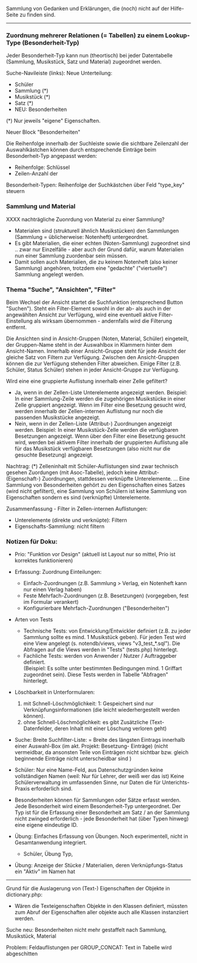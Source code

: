 

Sammlung von Gedanken und Erklärungen, die (noch) nicht auf der Hilfe-Seite zu finden sind. 


---------------------

### Zuordnung mehrerer Relationen (= Tabellen) zu einem Lookup-Type (Besonderheit-Typ)

Jeder Besonderheit-Typ kann nun (theortisch) bei jeder Datentabelle (Sammlung, Musikstück, Satz und Material) zugeordnet werden. 

Suche-Navileiste (links): Neue Unterteilung: 
- Schüler  
- Sammlung (*)
- Musikstück (*) 
- Satz (*) 
- NEU: Besonderheiten

(*) Nur jeweils "eigene" Eigenschaften. 

Neuer Block "Besonderheiten" 

Die Reihenfolge innerhalb der Suchleiste sowie die sichtbare Zeilenzahl der Auswahlkästchen können durch entsprechende Einträge beim Besonderheit-Typ angepasst werden: 
* Reihenfolge: Schlüssel
* Zeilen-Anzahl der 

Besonderheit-Typen: Reihenfolge der Suchkästchen über Feld "type_key" steuern 



### Sammlung und Material 

XXXX nachträgliche Zuonrdung von Material zu einer Sammlung? 

* Materialen sind (strukturell ähnlich Musikstücken) den Sammlungen (Sammlung = üblicherweise: Notenheft) untergeordnet. 
* Es gibt Materialien, die einer echten (Noten-Sammlung) zugeordnet sind .. zwar nur Einzelfälle - aber  auch der Grund dafür, warum Materialien nun einer Sammlung zuordenbar sein müssen. 
* Damit sollen auch Materialien, die zu keinem Notenheft (also keiner Sammlung) angehören, trotzdem eine "gedachte" ("viertuelle") Sammlung angelegt werden. 

### Thema "Suche", "Ansichten", "Filter" 

Beim Wechsel der Ansicht startet die Suchfunktion (entsprechend Button "Suchen"). Steht ein Filter-Element sowohl in der ab- als auch in der angewählten Ansicht zur Verfügung, wird eine eventuell aktive Filter-Einstellung als wirksam übernommen - andernfalls wird die Filterung entfernt. 

Die Ansichten sind in Ansicht-Gruppen (Noten, Material, Schüler) eingeteilt, der Gruppen-Name steht in der Auswahlbox in Klammern hinter dem Ansicht-Namen. Innerhalb einer Ansicht-Gruppe steht für jede Ansicht der gleiche Satz von Filtern zur Verfügung. Zwischen den Ansicht-Gruppen können die zur Verfügung stehenden Filter abweichen. Einige Filter (z.B. Schüler, Status Schüler) stehen in jeder Ansicht-Gruppe zur Verfügung. 

Wird eine eine gruppierte Auflistung innerhalb einer Zelle gefiltert? 
  * Ja, wenn in der Zellen-Liste Unterelemente angezeigt werden. Beispiel: In einer Sammlung-Zeile werden die zugehörigen Musikstücke in einer Zelle gruppiert angezeigt. Wenn im Filter eine Besetzung gesucht wird, werden innerhalb der Zellen-internen Auflistung nur noch die passenden Musikstücke angezeigt. 
  * Nein, wenn in der Zellen-Liste (Attribut-) Zuordnungen angezeigt werden. Beispiel: In einer Musikstück-Zelle werden die verfügbaren Besetzungen angezeigt. Wenn über den Filter eine Besetzung gesucht wird, werden bei aktivem Filter innerhalb der gruppierten Auflistung alle für das Musikstück verfügbaren Besetzungen (also nicht nur die gesuchte Besetzung) angezeigt. 

Nachtrag: (*) Zelleninhalt mit Schüler-Auflistungen sind zwar technisch gesehen Zuordungen (mit Asoc-Tabelle), jedoch keine Attribut-(Eigenschaft-) Zuordnungen, stattdessen verknüpfte Unterelemente. ... Eine Sammlung von Besonderheiten gehört zu den Eigenschaften eines Satzes (wird nicht gefiltert), eine Sammlung von Schülern ist keine Sammlung von Eigenschaften sondern es sind (verknüpfte) Unterelemente. 

Zusammenfassung - Filter in Zellen-internen Auflistungen: 
* Unterelemente (direkte und verknüpte): Filtern 
* Eigenschafts-Sammlung: nicht filtern 


### Notizen für Doku: 

* Prio: "Funktion vor Design" (aktuell ist Layout nur so mittel, Prio ist korrektes funktionieren) 

* Erfassung: Zuordnung Einteilungen: 
    * Einfach-Zuordnungen (z.B. Sammlung > Verlag, ein Notenheft kann nur einen Verlag haben)
    * Feste Mehrfach-Zuordnungen (z.B. Besetzungen) (vorgegeben, fest im Formular verankert)
    * Konfigurierbare Mehrfach-Zuordnungen ("Besonderheiten")

* Arten von Tests 
  * Technische Tests: von Entwicklung/Entwickler definiert (z.B. zu jeder Sammlung sollte es mind. 1 Musikstück geben). Für jeden Test wird  eine View angelegt (s. notendb/views, views "v3_test_*.sql"). Die Abfragen auf die Views werden in "Tests" (tests.php) hinterlegt.  
  * Fachliche Tests: werden von Anwender / Nutzer / Auftraggeber definiert.  
  (Beispiel: Es sollte unter bestimmten Bedingungen mind. 1 Griffart zugeordnet sein). Diese Tests werden in Tabelle "Abfragen" hinterlegt. 

* Löschbarkeit in Unterformularen: 
  1) mit Schnell-Löschmöglichkeit: 1: Gespeichert sind nur Verknüpfungsinformationen (die leicht wiederhergestellt werden können). 
  2) ohne Schnell-Löschmöglichkeit: es gibt Zusätzliche (Text-Datenfelder, deren Inhalt mit einer Löschung verloren geht)    

* Suche: Breite Suchfilter-Liste: = Breite des längsten Eintrags innerhalb einer Auswahl-Box (im akt. Projekt: Besetzung- Einträge) (nicht vermeidbar, da ansonsten Teile von Einträgen nicht sichtbar bzw. gleich beginnende Einträge nicht unterscheidbar sind )

* Schüler: Nur eine Name-Feld, aus Datenschutzgründen keine vollständigen Namen (weil: Nur für Lehrer, der weiß wer das ist) Keine Schülerverwaltung im umfassenden Sinne, nur Daten die für Unterichts-Praxis erforderlich sind.  

* Besonderheiten können für Sammlungen oder Sätze erfasst werden. Jede Besonderheit wird einem Besonderheit-Typ untergeordnet. Der Typ ist für die Erfassung einer Besonderheit am Satz / an der Sammlung nicht zwinged erforderlich -  jede Besonderheit hat  (über Typen hinweg) eine eigene eindeutige ID. 

* Übung: Einfaches Erfassung von Übungen. Noch experimentell, nicht in Gesamtanwendung integriert. 
  - Schüler, Übung Typ, 

* Übung: Anzeige der Stücke / Materialien, deren Verknüpfungs-Status ein "Aktiv" im Namen hat 


-----------

Grund für die Auslagerung von (Text-) Eigenschaften der Objekte in dictionary.php: 
* Wären die Texteigenschaften Objekte in den Klassen definiert, müssten zum Abruf der Eigenschaften aller objekte auch alle Klassen instanziiert werden. 


Suche neu: Besonderheiten nicht mehr gestaffelt nach Sammlung, Musikstück, Material

Problem: Feldauflistungen per GROUP_CONCAT: Text in Tabelle wird abgeschitten 

